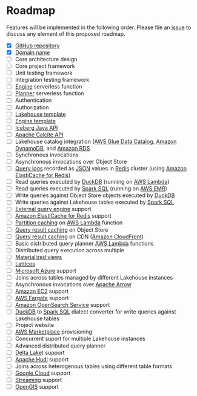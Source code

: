 # Roadmap

Features will be implemented in the following order. Please file an [issue](https://github.com/sutoiku/puffin/issues) to discuss any element of this proposed roadmap.

- [x] [GitHub repository](https://github.com/sutoiku/puffin)
- [x] [Domain name](http://PuffinDB.io/)
- [ ] Core architecture design
- [ ] Core project framework
- [ ] Unit testing framework
- [ ] Integration testing framework
- [ ] [Engine](functions/engine/README.md) serverless function
- [ ] [Planner](functions/planner/README.md) serverless function
- [ ] Authentication
- [ ] Authorization
- [ ] [Lakehouse template](templates/lakehouse/README.md)
- [ ] [Engine template](templates/engine/README.md)
- [ ] [Iceberg Java API](https://iceberg.apache.org/docs/latest/api/)
- [ ] [Apache Calcite API](https://calcite.apache.org/)
- [ ] Lakehouse catalog integration ([AWS Glue Data Catalog](https://docs.aws.amazon.com/glue/latest/dg/catalog-and-crawler.html), [Amazon DynamoDB](https://aws.amazon.com/dynamodb/), and [Amazon RDS](https://aws.amazon.com/rds/)
- [ ] Synchronous invocations
- [ ] Asynchronous invocations over Object Store
- [ ] [Query logs](docs/Logs.md) recorded as [JSON](https://redis.io/docs/stack/json/) values in [Redis](https://redis.io/) cluster (using [Amazon ElastiCache for Redis](https://aws.amazon.com/elasticache/redis/))
- [ ] Read queries executed by [DuckDB](https://duckdb.org/) (running on [AWS Lambda](https://aws.amazon.com/lambda/))
- [ ] Read queries executed by [Spark SQL](https://spark.apache.org/sql/) (running on [AWS EMR](https://aws.amazon.com/emr/))
- [ ] Write queries against Object Store objects executed by [DuckDB](https://duckdb.org/)
- [ ] Write queries against Lakehouse tables executed by [Spark SQL](https://spark.apache.org/sql/)
- [ ] [External query engine](https://calcite.apache.org/docs/adapter.html) support
- [ ] [Amazon ElastiCache for Redis](https://aws.amazon.com/elasticache/redis/) support
- [ ] [Partition caching](FAQ.md#how-does-partition-caching-work) on [AWS Lambda](https://aws.amazon.com/lambda/) function
- [ ] [Query result caching](FAQ.md#how-does-query-result-caching-work) on Object Store
- [ ] [Query result caching](FAQ.md#how-does-query-result-caching-work) on CDN ([Amazon CloudFront](https://aws.amazon.com/cloudfront/))
- [ ] Basic distributed query planner [AWS Lambda](https://aws.amazon.com/lambda/) functions
- [ ] Distributed query execution across multiple 
- [ ] [Materialized views](https://calcite.apache.org/docs/materialized_views.html)
- [ ] [Lattices](https://calcite.apache.org/docs/lattice.html)
- [ ] [Microsoft Azure](https://azure.microsoft.com/en-us) support
- [ ] Joins across tables managed by different Lakehouse instances
- [ ] Asynchronous invocations over [Apache Arrow](https://arrow.apache.org/)
- [ ] [Amazon EC2](https://aws.amazon.com/ec2/) support
- [ ] [AWS Fargate](https://aws.amazon.com/fargate/) support
- [ ] [Amazon OpenSearch Service](https://aws.amazon.com/opensearch-service/) support
- [ ] [DuckDB](https://duckdb.org/) to [Spark SQL](https://spark.apache.org/sql/) dialect converter for write queries against Lakehouse tables
- [ ] Project website
- [ ] [AWS Marketplace](https://aws.amazon.com/marketplace) provisioning
- [ ] Concurrent suport for multiple Lakehouse instances
- [ ] Advanced distributed query planner
- [ ] [Delta Lake](https://delta.io/)) support
- [ ] [Apache Hudi](https://hudi.apache.org/) support
- [ ] Joins across heterogenous tables using different table formats
- [ ] [Google Cloud](https://cloud.google.com/) support
- [ ] [Streaming](https://calcite.apache.org/docs/stream.html) support
- [ ] [OpenGIS](https://calcite.apache.org/docs/spatial.html) support
